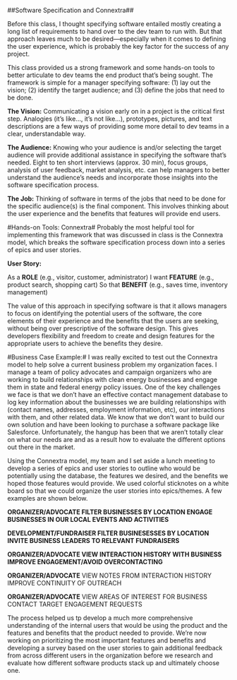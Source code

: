 ##Software Specification and Connextra##

Before this class, I thought specifying software entailed mostly creating a long list of requirements to hand over to the dev team to run with.   But that approach leaves much to be desired—especially when it comes to defining the user experience, which is probably the key factor for the success of any project.  

This class provided us a strong framework and some hands-on tools to better articulate to dev teams the end product that’s being sought.   The framework is simple for a manager specifying software: (1) lay out the vision; (2) identify the target audience; and (3) define the jobs that need to be done.  

**The Vision:** Communicating a vision early on in a project is the critical first step.  Analogies (it’s like…, it’s not like…), prototypes, pictures, and text descriptions are a few ways of providing some more detail to dev teams in a clear, understandable way.

**The Audience:** Knowing who your audience is and/or selecting the target audience will provide additional assistance in specifying the software that’s needed.  Eight to ten short interviews (approx. 30 min), focus groups, analysis of user feedback, market analysis, etc. can help managers to better understand the audience’s needs and incorporate those insights into the software specification process.

**The Job:**  Thinking of software in terms of the jobs that need to be done for the specific audience(s) is the final component.  This involves thinking about the user experience and the benefits that features will provide end users.

#Hands-on Tools: Connextra#
Probably the most helpful tool for implementing this framework that was discussed in class is the Connextra model, which breaks the software specification process down into a series of epics and user stories.  

**User Story:**

As a **ROLE** (e.g., visitor, customer, administrator)
I want **FEATURE** (e.g., product search, shopping cart)
So that **BENEFIT** (e.g., saves time, inventory management)

The value of this approach in specifying software is that it allows managers to focus on identifying the potential users of the software, the core elements of their experience and the benefits that the users are seeking, without being over prescriptive of the software design.   This gives developers flexibility and freedom to create and design features for the appropriate users to achieve the benefits they desire.

#Business Case Example:#
I was really excited to test out the Connextra model to help solve a current business problem my organization faces.  I manage a team of policy advocates and campaign organizers who are working to build relationships with clean energy businesses and engage them in state and federal energy policy issues.  One of the key challenges we face is that we don’t have an effective contact management database to log key information about the businesses we are building relationships with (contact names, addresses, employment information, etc), our interactions with them, and other related data.  We know that we don’t want to build our own solution and have been looking to purchase a software package like Salesforce.  Unfortunately, the hangup has been that we aren’t  totally clear on what our needs are and as a result how to evaluate the different options out there in the market.   

Using the Connextra model, my team and I set aside a lunch meeting to develop a series of epics and user stories to outline who would be potentially using the database, the features we desired, and the benefits we hoped those features would provide.  We used colorful sticknotes on a white board so that we could organize the user stories into epics/themes.  A few examples are shown below.  

**ORGANIZER/ADVOCATE
FILTER BUSINESSES BY LOCATION
ENGAGE BUSINESSES IN OUR LOCAL EVENTS AND ACTIVITIES**

**DEVELOPMENT/FUNDRAISER
FILTER BUSINESESSES BY LOCATION
INVITE BUSINESS LEADERS TO RELEVANT FUNDRAISERS**

**ORGANIZER/ADVOCATE
VIEW INTERACTION HISTORY WITH BUSINESS
IMPROVE ENGAGEMENT/AVOID OVERCONTACTING**

**ORGANIZER/ADVOCATE**
VIEW NOTES FROM INTERACTION HISTORY
IMPROVE CONTINUITY OF OUTREACH

**ORGANIZER/ADVOCATE**
VIEW AREAS OF INTEREST FOR BUSINESS CONTACT
TARGET ENGAGEMENT REQUESTS

The process helped us tp develop a much more comprehensive understanding of the internal users that would be using the product and the features and benefits that the product needed to provide.  We’re now working on prioritizing the most important features and benefits and developing a survey based on the user stories to gain additional feedback from across different users in the organization before we research and evaluate how different software products stack up and ultimately choose one.
